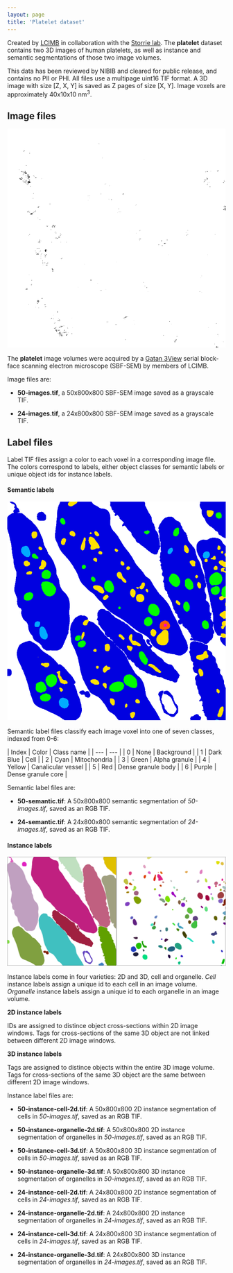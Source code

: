 ```yaml
---
layout: page
title: 'Platelet dataset'
---
```


Created by [LCIMB](about-lcimb/) in collaboration with the [Storrie lab](https://physiology.uams.edu/faculty/brian-storrie/). The **platelet** dataset contains two 3D images of human platelets, as well as instance and semantic segmentations of those two image volumes.

This data has been reviewed by NIBIB and cleared for public release, and contains no PII or PHI. All files use a multipage uint16 TIF format. A 3D image with size [Z, X, Y] is saved as Z pages of size [X, Y]. Image voxels are approximately 40x10x10 nm<sup>3</sup>. 

## Image files

![50-images.tif, Z=0](media/50-images.png)

The **platelet** image volumes were acquired by a [Gatan 3View](https://www.gatan.com/products/sem-imaging-spectroscopy/3view-system) serial block-face scanning electron microscope (SBF-SEM) by members of LCIMB. 

Image files are: 

- **50-images.tif**, a 50x800x800 SBF-SEM image saved as a grayscale TIF.

- **24-images.tif**, a 24x800x800 SBF-SEM image saved as a grayscale TIF.

## Label files

Label TIF files assign a color to each voxel in a corresponding image file. The colors correspond to labels, either object classes for semantic labels or unique object ids for instance labels.

#### Semantic labels

![50-semantic.tif, Z=0](media/50-semantic.png)

Semantic label files classify each image voxel into one of seven classes, indexed from 0-6:

| Index | Color | Class name |
| --- | --- |
| 0 | None | Background |
| 1 | Dark Blue | Cell |
| 2 | Cyan | Mitochondria |
| 3 | Green | Alpha granule |
| 4 | Yellow | Canalicular vessel |
| 5 | Red | Dense granule body |
| 6 | Purple | Dense granule core |

Semantic label files are:

- **50-semantic.tif**: A 50x800x800 semantic segmentation of _50-images.tif_, saved as an RGB TIF.

- **24-semantic.tif**: A 24x800x800 semantic segmentation of _24-images.tif_, saved as an RGB TIF.

#### Instance labels

![50-instance-cell-2d.tif and 50-instance-organelle-2d.tif, Z=0](media/50-instance.png)

Instance labels come in four varieties: 2D and 3D, cell and organelle. _Cell_ instance labels assign a unique id to each cell in an image volume. _Organelle_ instance labels assign a unique id to each organelle in an image volume.

**2D instance labels**

IDs are assigned to distince object cross-sections within 2D image windows. Tags for cross-sections of the same 3D object are not linked between different 2D image windows.

**3D instance labels**

Tags are assigned to distince objects within the entire 3D image volume. Tags for cross-sections of the same 3D object are the same between different 2D image windows.

Instance label files are:

- **50-instance-cell-2d.tif**: A 50x800x800 2D instance segmentation of cells in _50-images.tif_, saved as an RGB TIF.

- **50-instance-organelle-2d.tif**: A 50x800x800 2D instance segmentation of organelles in _50-images.tif_, saved as an RGB TIF.

- **50-instance-cell-3d.tif**: A 50x800x800 3D instance segmentation of cells in _50-images.tif_, saved as an RGB TIF.

- **50-instance-organelle-3d.tif**: A 50x800x800 3D instance segmentation of organelles in _50-images.tif_, saved as an RGB TIF.

- **24-instance-cell-2d.tif**: A 24x800x800 2D instance segmentation of cells in _24-images.tif_, saved as an RGB TIF.

- **24-instance-organelle-2d.tif**: A 24x800x800 2D instance segmentation of organelles in _24-images.tif_, saved as an RGB TIF.

- **24-instance-cell-3d.tif**: A 24x800x800 3D instance segmentation of cells in _24-images.tif_, saved as an RGB TIF.

- **24-instance-organelle-3d.tif**: A 24x800x800 3D instance segmentation of organelles in _24-images.tif_, saved as an RGB TIF.